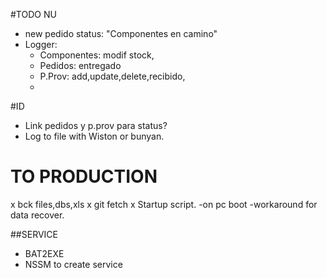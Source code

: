 #TODO NU
- new pedido status: "Componentes en camino"
- Logger:
	- Componentes: modif stock,
	- Pedidos: entregado
	- P.Prov: add,update,delete,recibido,
	-


#ID
- Link pedidos y p.prov para status?
- Log to file with Wiston or bunyan.



# TO PRODUCTION
x bck files,dbs,xls
x git fetch
x Startup script.
	-on pc boot
	-workaround for data recover.

##SERVICE
- BAT2EXE 
- NSSM to create service
